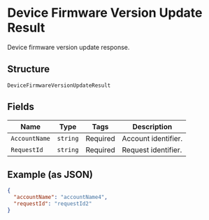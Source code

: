 
# Device Firmware Version Update Result

Device firmware version update response.

## Structure

`DeviceFirmwareVersionUpdateResult`

## Fields

| Name | Type | Tags | Description |
|  --- | --- | --- | --- |
| `AccountName` | `string` | Required | Account identifier. |
| `RequestId` | `string` | Required | Request identifier. |

## Example (as JSON)

```json
{
  "accountName": "accountName4",
  "requestId": "requestId2"
}
```

